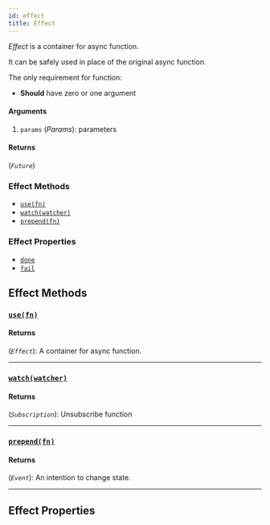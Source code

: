```yaml
---
id: effect
title: Effect
---
```


_Effect_ is a container for async function.

It can be safely used in place of the original async function.

The only requirement for function:

- **Should** have zero or one argument

#### Arguments

1. `params` (_Params_): parameters

#### Returns

(_`Future`_)

### Effect Methods

- [`use(fn)`](#use)
- [`watch(watcher)`](#watch)
- [`prepend(fn)`](#prepend)

### Effect Properties

- [`done`](#done)
- [`fail`](#fail)

## Effect Methods

### <a id='use'></a>[`use(fn)`](#use)

#### Returns

(_`Effect`_): A container for async function.

<hr>

### <a id='watch'></a>[`watch(watcher)`](#watch)

#### Returns

(_`Subscription`_): Unsubscribe function

<hr>

### <a id='prepend'></a>[`prepend(fn)`](#prepend)

#### Returns

(_`Event`_): An intention to change state.

<hr>

## Effect Properties
